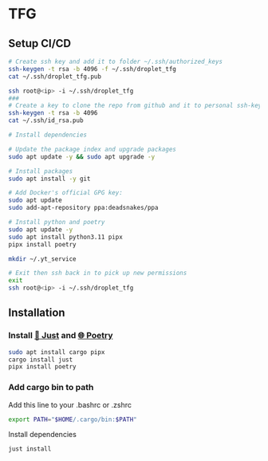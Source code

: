 # TFG

## Setup CI/CD
```bash
# Create ssh key and add it to folder ~/.ssh/authorized_keys
ssh-keygen -t rsa -b 4096 -f ~/.ssh/droplet_tfg
cat ~/.ssh/droplet_tfg.pub

ssh root@<ip> -i ~/.ssh/droplet_tfg
###
# Create a key to clone the repo from github and it to personal ssh-keys
ssh-keygen -t rsa -b 4096
cat ~/.ssh/id_rsa.pub

# Install dependencies

# Update the package index and upgrade packages
sudo apt update -y && sudo apt upgrade -y

# Install packages
sudo apt install -y git

# Add Docker's official GPG key:
sudo apt update
sudo add-apt-repository ppa:deadsnakes/ppa

# Install python and poetry
sudo apt update -y
sudo apt install python3.11 pipx
pipx install poetry

mkdir ~/.yt_service

# Exit then ssh back in to pick up new permissions
exit
ssh root@<ip> -i ~/.ssh/droplet_tfg
```

## Installation

### Install [🤖 Just](https://github.com/casey/just) and [🌐 Poetry](https://python-poetry.org/)

```bash
sudo apt install cargo pipx
cargo install just
pipx install poetry
```

### Add cargo bin to path

Add this line to your .bashrc or .zshrc

```bash
export PATH="$HOME/.cargo/bin:$PATH"
```

Install dependencies
```bash
just install
```
